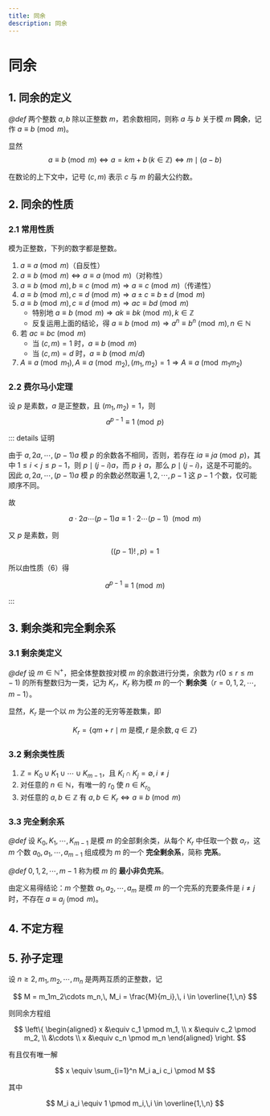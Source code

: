 ```yaml
---
title: 同余
description: 同余
---
```


# 同余

## 1. 同余的定义

*@def* 两个整数 $a,\,b$ 除以正整数 $m$，若余数相同，则称 $a$ 与 $b$ 关于模 $m$ **同余**，记作 $a \equiv b \pmod m$。

显然
$$
a \equiv b \pmod m \Leftrightarrow
a = km+b\,(k \in \mathbb{Z}) \Leftrightarrow
m \mid (a-b)
$$

在数论的上下文中，记号 $(c,\,m)$ 表示 $c$ 与 $m$ 的最大公约数。

## 2. 同余的性质

### 2.1 常用性质

模为正整数，下列的数字都是整数。

1. $a \equiv a \pmod m$（自反性）
2. $a \equiv b \pmod m\Leftrightarrow a \equiv a \pmod m$（对称性）
3. $a \equiv b\pmod m,\, b \equiv c \pmod m\Rightarrow a \equiv c \pmod m$（传递性）
4. $a \equiv b\pmod m,\, c \equiv d \pmod m\Rightarrow a \pm c \equiv b \pm d \pmod m$
5. $a \equiv b\pmod m,\, c \equiv d \pmod m\Rightarrow ac \equiv bd \pmod m$
    - 特别地 $a \equiv b \pmod m \Rightarrow ak \equiv bk \pmod m,\,k \in \mathbb{Z}$
    - 反复运用上面的结论，得 $a \equiv b \pmod m \Rightarrow a^n \equiv b^n \pmod m,\,n \in \mathbb{N}$
6. 若 $ac \equiv bc \pmod m$ 
    - 当 $(c,\,m) = 1$ 时，$a \equiv b \pmod m$
    - 当 $(c,\,m) = d$ 时，$a \equiv b \pmod {m/d}$
7. $A \equiv a \pmod {m_1},\, A \equiv a \pmod {m_2},\,(m_1,\,m_2) = 1 \Rightarrow A \equiv a \pmod {m_1 m_2}$

### 2.2 费尔马小定理

设 $p$ 是素数，$a$ 是正整数，且 $(m_1,\, m_2) = 1$，则
$$
a^{p-1} \equiv 1 \pmod p
$$

::: details 证明

由于 $a,\,2a,\,\cdots,\,(p-1)a$ 模 $p$ 的余数各不相同，否则，若存在 $ia \equiv ja \pmod p$，其中 $1 \leqslant i < j \leqslant p-1$，则 $p \mid (j-i)a$，而 $p \nmid a$，那么 $p \mid (j-i)$，这是不可能的。因此 $a,\,2a,\,\cdots,\,(p-1)a$ 模 $p$ 的余数必然取遍 $1,\,2,\,\cdots,\,p-1$ 这 $p-1$ 个数，仅可能顺序不同。

故

$$
a \cdot 2a \cdots (p-1)a \equiv 1 \cdot 2 \cdots (p-1)\;\pmod m
$$

又 $p$ 是素数，则

$$
\left((p-1)!\,,\,p\right) = 1
$$

所以由性质（6）得

$$
a^{p-1} \equiv 1 \pmod m
$$

:::

## 3. 剩余类和完全剩余系

### 3.1 剩余类定义

*@def* 设 $m \in \mathbb{N}^+$，把全体整数按对模 $m$ 的余数进行分类，余数为 $r(0 \leqslant r \leqslant m - 1)$ 的所有整数归为一类，记为 $K_r$，$K_r$ 称为模 $m$ 的一个 **剩余类**（$r = 0,\,1,\,2,\,\cdots,\,m-1$）。

显然，$K_r$ 是一个以 $m$ 为公差的无穷等差数集，即

$$
K_r = \left\{qm+r \mid m \text{ 是模},\,r \text{ 是余数},\,
q \in \mathbb{Z} \right\}
$$

### 3.2 剩余类性质

1. $\mathbb{Z} = K_0 \cup K_1 \cup \cdots \cup K_{m-1}$，且 $K_i \cap K_j = \emptyset,\, i \neq j$
2. 对任意的 $n \in \mathbb{N}$，有唯一的 $r_0$ 使 $n \in K_{r_0}$
3. 对任意的 $a,\,b \in \mathbb{Z}$ 有 $a,\,b \in K_r \Leftrightarrow a \equiv b\pmod m$

### 3.3 完全剩余系

*@def* 设 $K_0,\,K_1,\,\cdots,\,K_{m-1}$ 是模 $m$ 的全部剩余类，从每个 $K_r$ 中任取一个数 $a_r$，这 $m$ 个数 $a_0,\,a_1,\,\cdots,a_{m-1}$ 组成模为 $m$ 的一个 **完全剩余系**，简称 **完系**。

*@def* $0,\,1,\,2,\,\cdots,\,m-1$ 称为模 $m$ 的 **最小非负完系**。

由定义易得结论：$m$ 个整数 $a_1,\,a_2,\,\cdots,\,a_m$ 是模 $m$ 的一个完系的充要条件是 $i \neq j$ 时，不存在 $a \equiv a_j \pmod m$。

## 4. 不定方程

## 5. 孙子定理

设 $n \geqslant 2,\,m_1,\,m_2,\,\cdots,\,m_n$ 是两两互质的正整数，记

$$
M = m_1m_2\cdots m_n,\, M_i = \frac{M}{m_i},\,
i \in \overline{1,\,n}
$$

则同余方程组

$$
\left\{
\begin{aligned}
    x &\equiv c_1 \pmod m_1, \\
    x &\equiv c_2 \pmod m_2, \\
    &\cdots \\
    x &\equiv c_n \pmod m_n
\end{aligned}
\right.
$$

有且仅有唯一解

$$
x \equiv \sum_{i=1}^n M_i a_i c_i \pmod M
$$

其中

$$
M_i a_i \equiv 1 \pmod m_i,\,i \in
\overline{1,\,n}
$$
